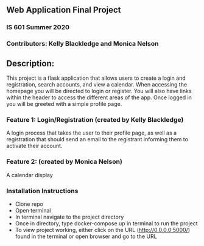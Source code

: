 ## Web Application Final Project
### IS 601 Summer 2020
### Contributors: Kelly Blackledge and Monica Nelson



## Description:
This project is a flask application that allows users to create a login and registration, search accounts, and view a calendar. 
When accessing the homepage you will be directed to login or register.  You will also have links within the header to access the different areas of the app.
Once logged in you will be greeted with a simple profile page.

### Feature 1: Login/Registration (created by Kelly Blackledge)
A login process that takes the user to their profile page, as well as a registration that should send an email to the registrant informing them to activate their account.

### Feature 2: (created by Monica Nelson)
A calendar display


### Installation Instructions

+ Clone repo
+ Open terminal
+ In terminal navigate to the project directory 
+ Once in directory, type docker-compose up in terminal to run the project
+ To view project working, either click on the URL (http://0.0.0.0:5000/) found in the terminal or open browser and go to the URL
